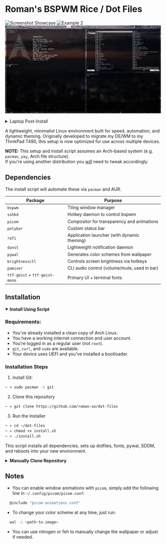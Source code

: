 # Roman's BSPWM Rice / Dot Files

![Screenshot Showcase](images/desktop1.png)
![Example 2](images/desktop4.png)
![Example 3](images/desktop2.png)

  <details>
  <summary>Laptop Post-Install</summary>

  ![On Laptop](images/laptop.png)

  </details>


A lightweight, minimalist Linux environment built for speed, automation, and dynamic theming. Originally developed to migrate my DE/WM to my ThinkPad T490, this setup is now optimized for use across multiple devices.

**NOTE:** This setup and install script assumes an Arch-based system (e.g. `pacman`, `yay`, Arch file structure).  
If you're using another distribution you <u>*will*</u> need to tweak accordingly.

## Dependencies

The install script will automate these via `pacman` and AUR.

| Package         | Purpose                                       |
|------------------|-----------------------------------------------|
| `bspwm`          | Tiling window manager                         |
| `sxhkd`          | Hotkey daemon to control bspwm                |
| `picom`          | Compositor for transparency and animations    |
| `polybar`        | Custom status bar                             |
| `rofi`           | Application launcher (with dynamic theming)   |
| `dunst`          | Lightweight notification daemon               |
| `pywal`          | Generates color schemes from wallpaper        |
| `brightnessctl`  | Controls screen brightness via hotkeys        |
| `pamixer`        | CLI audio control (volume/mute, used in bar)  |
| `ttf-geist` + `ttf-geist-mono` | Primary UI + terminal fonts     |

</div>
</details>


## Installation  

<details open>
  <summary><strong> Install Using Script </strong></summary>

### Requirements:

- You’ve already installed a clean copy of Arch Linux.
- You have a working internet connection and user account.
- You’re logged in as a regular user (not `root`).
- `git`, `curl`, and `sudo` are available.
- Your device uses UEFI and you’ve installed a bootloader.

### Installation Steps

1. Install Git:

```bash
~ » sudo pacman -S git
```
2. Clone this repository
```bash
~ » git clone https://github.com/roman-xo/dot-files
```
3. Run the Installer
```bash
~ » cd ~/dot-files
~ » chmod +x install.sh
~ » ./install.sh
```
This script installs all dependencies, sets up dotfiles, fonts, pywal, SDDM, and reboots into your new environment.  
  
</details>

<details> 
  <summary><strong>Manually Clone Repository</strong></summary>  
‎ 

1. Clone the repository:
```bash
~ » git clone https://github.com/roman-xo/dot-files
```

2. Remove README:
```bash
~ » rm README.md
~ » config update-index --assume-unchanged README.md
```
</details>

## Notes

- You can enable window animations with `picom`, simply add the following line in `~/.config/picom/picom.conf`:

```bash
  @include "picom-animations.conf"
  ```
- To change your color scheme at any time, just run:
```bash
  wal -i <path-to-image>
  ```
- You can use nitrogen or feh to manually change the wallpaper or adjust if needed.
